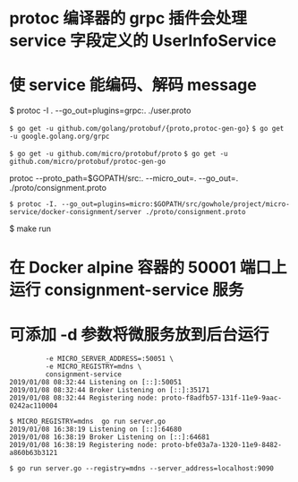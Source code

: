 # protoc 编译器的 grpc 插件会处理 service 字段定义的 UserInfoService
# 使 service 能编码、解码 message
$ protoc -I . --go_out=plugins=grpc:. ./user.proto


`$ go get -u github.com/golang/protobuf/{proto,protoc-gen-go}`
`$ go get -u google.golang.org/grpc`

`$ go get -u github.com/micro/protobuf/proto`
`$ go get -u github.com/micro/protobuf/protoc-gen-go`

protoc --proto_path=$GOPATH/src:. --micro_out=. --go_out=. ./proto/consignment.proto


`$ protoc -I. --go_out=plugins=micro:$GOPATH/src/gowhole/project/micro-service/docker-consignment/server ./proto/consignment.proto`


$ make run
# 在 Docker alpine 容器的 50001 端口上运行 consignment-service 服务
# 可添加 -d 参数将微服务放到后台运行
```shell docker run -p 50051:50051 \
         -e MICRO_SERVER_ADDRESS=:50051 \
         -e MICRO_REGISTRY=mdns \
         consignment-service
2019/01/08 08:32:44 Listening on [::]:50051
2019/01/08 08:32:44 Broker Listening on [::]:35171
2019/01/08 08:32:44 Registering node: proto-f8adfb57-131f-11e9-9aac-0242ac110004
```


```shell
$ MICRO_REGISTRY=mdns  go run server.go
2019/01/08 16:38:19 Listening on [::]:64680
2019/01/08 16:38:19 Broker Listening on [::]:64681
2019/01/08 16:38:19 Registering node: proto-bfe03a7a-1320-11e9-8482-a860b63b3121
```

`$ go run server.go --registry=mdns --server_address=localhost:9090`